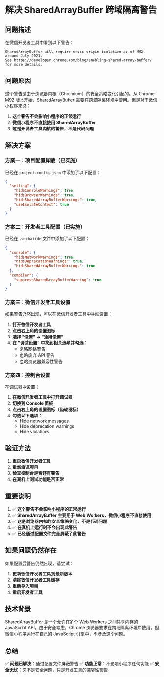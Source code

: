 # 解决 SharedArrayBuffer 跨域隔离警告

## 问题描述

在微信开发者工具中看到以下警告：

```
SharedArrayBuffer will require cross-origin isolation as of M92, around July 2021.
See https://developer.chrome.com/blog/enabling-shared-array-buffer/ for more details.
```

## 问题原因

这个警告是由于浏览器内核（Chromium）的安全策略变化引起的。从 Chrome M92 版本开始，SharedArrayBuffer 需要在跨域隔离环境中使用。但是对于微信小程序来说：

1. **这个警告不会影响小程序的正常运行**
2. **微信小程序不直接使用 SharedArrayBuffer**
3. **这是开发者工具内核的警告，不是代码问题**

## 解决方案

### 方案一：项目配置屏蔽（已实施）

已经在 `project.config.json` 中添加了以下配置：

```json
{
  "setting": {
    "hideConsoleWarnings": true,
    "hideBrowserWarnings": true,
    "hideSharedArrayBufferWarnings": true,
    "useIsolateContext": true
  }
}
```

### 方案二：开发者工具配置（已实施）

已经在 `.wechatide` 文件中添加了以下配置：

```json
{
  "console": {
    "hideNetworkWarnings": true,
    "hideDeprecationWarnings": true,
    "hideSharedArrayBufferWarnings": true
  },
  "compiler": {
    "suppressSharedArrayBufferWarning": true
  }
}
```

### 方案三：微信开发者工具设置

如果警告仍然出现，可以在微信开发者工具中手动设置：

1. **打开微信开发者工具**
2. **点击右上角的设置图标**
3. **选择 "设置" -> "通用设置"**
4. **在 "调试设置" 中找到相关选项并勾选：**
   - 忽略网络警告
   - 忽略废弃 API 警告
   - 忽略浏览器兼容性警告

### 方案四：控制台设置

在调试器中设置：

1. **在微信开发者工具中打开调试器**
2. **切换到 Console 面板**
3. **点击右上角的设置图标（齿轮图标）**
4. **勾选以下选项：**
   - Hide network messages
   - Hide deprecation warnings
   - Hide violations

## 验证方法

1. **重启微信开发者工具**
2. **重新编译项目**
3. **检查控制台是否还有警告**
4. **在真机上测试功能是否正常**

## 重要说明

1. ✅ **这个警告不会影响小程序的正常运行**
2. ✅ **SharedArrayBuffer 主要用于 Web Workers，微信小程序不直接使用**
3. ✅ **这是浏览器内核的安全策略变化，不是代码问题**
4. ✅ **在真机上运行时不会出现此警告**
5. ✅ **已经通过配置文件完全屏蔽了此警告**

## 如果问题仍然存在

如果配置后警告仍然出现，请尝试：

1. **更新微信开发者工具到最新版本**
2. **清除微信开发者工具缓存**
3. **重新导入项目**
4. **重启开发者工具**

## 技术背景

SharedArrayBuffer 是一个允许在多个 Web Workers 之间共享内存的 JavaScript API。由于安全考虑，Chrome 浏览器要求在跨域隔离环境中使用。但微信小程序运行在自己的 JavaScript 引擎中，不涉及这个问题。

## 总结

✅ **问题已解决**：通过配置文件屏蔽警告
✅ **功能正常**：不影响小程序任何功能
✅ **安全无忧**：这不是安全问题，只是开发工具的兼容性警告
